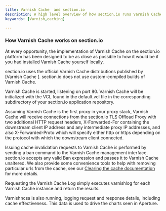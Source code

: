 ```yaml
---
title: Varnish Cache  and section.io  
description: A high level overview of how section.io runs Varnish Cache 
keywords: [Varnish,caching]

---
```

### How Varnish Cache  works on section.io

At every opportunity, the implementation of Varnish Cache on the section.io platform has been designed to be as close as possible to how it would be if you had installed Varnish Cache yourself locally.

section.io uses the official Varnish Cache distributions published by [Varnish Cache ]. section.io does not use custom-compiled builds of Varnish Cache.

Varnish Cache is started, listening on port 80. Varnish Cache will be initialized with the VCL found in the default.vcl file in the corresponding subdirectory of your section.io application repository.

Assuming Varnish Cache is the first proxy in your proxy stack, Varnish Cache will receive connections from the section.io TLS Offload Proxy with two additional HTTP request headers, X-Forwarded-For containing the downstream client IP address and any intermediate proxy IP addresses, and also X-Forwarded-Proto which will specify either http or https depending on the protocol with which the downstream client connected.

Issuing cache invalidation requests to Varnish Cache is performed by sending a ban command to the Varnish Cache management interface. section.io accepts any valid Ban expression and passes it to Varnish Cache unaltered. We also provide some convenience tools to help
with removing particular urls from the cache, see our [Clearing the cache documentation](/docs/clearing-the-cache/) for more details.

Requesting the Varnish Cache Log simply executes varnishlog for each Varnish Cache instance and return the results.

Varnishncsa is also running, logging request and response details, including cache effectiveness. This data is used to drive the charts seen in Aperture.
